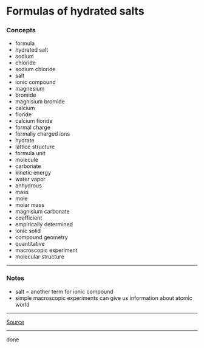 # Formulas of hydrated salts

### Concepts

- formula
- hydrated salt
- sodium
- chloride
- sodium chloride
- salt
- ionic compound
- magnesium
- bromide
- magnisium bromide
- calcium
- floride
- calcium floride
- formal charge
- formally charged ions
- hydrate
- lattice structure
- formula unit
- molecule
- carbonate
- kinetic energy
- water vapor
- anhydrous
- mass
- mole
- molar mass
- magnisium carbonate
- coefficient
- empirically determined
- ionic solid
- compound geometry
- quantitative
- macroscopic experiment
- molecular structure

---

### Notes

- salt = another term for ionic compound
- simple macroscopic experiments can give us information about atomic world

---

[Source](https://youtu.be/t3A69QIlpwM)

---

done